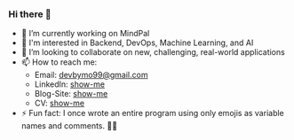 ### Hi there 👋

<!--
**devbymo/devbymo** is a ✨ _special_ ✨ repository because its `README.md` (this file) appears on your GitHub profile.

Here are some ideas to get you started:


-->
- 🔭 I’m currently working on MindPal
- 🌱 I'm interested in Backend, DevOps, Machine Learning, and AI
- 👯 I’m looking to collaborate on new, challenging, real-world applications
- 📫 How to reach me:
  - Email: devbymo99@gmail.com
  - LinkedIn: [show-me](https://www.linkedin.com/in/devbymo/)
  - Blog-Site: [show-me](https://devbymo.web.app/index.html#blog)
  - CV: [show-me]()
- ⚡ Fun fact: I once wrote an entire program using only emojis as variable names and comments. 🚀😄


